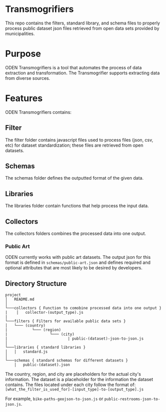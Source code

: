 # Transmogrifiers
This repo contains the filters, standard library, and schema files to properly process public dataset json files retrieved from open data sets provided by municipalities.

# Purpose
ODEN Transmogrifiers is a tool that automates the process of data extraction and transformation. The Transmogrifier supports extracting data from diverse sources.

# Features
ODEN Transmogrifiers contains:

## Filter
The filter folder contains javascript files used to process files (json, csv, etc) for dataset standardization; these files are retrieved from open datasets.

## Schemas
The schemas folder defines the outputted format of the given data.

## Libraries
The libraries folder contain functions that help process the input data.

## Collectors
The collectors folders combines the processed data into one output.

### Public Art
ODEN currently works with public art datasets. The output json for this format is defined in `schemas/public-art.json` and defines required and optional attributes that are most likely to be desired by developers. 


## Directory Structure
```
project
│   README.md   
│
└───collectors { Function to comobine processed data into one output }
|    │   collector-(output_type).js
|
└───filters { Filters for available public data sets }
│   └─── (country) 
|           └─── (region)
|                   └─── (city)
|                           | public-(dataset)-json-to-json.js
│
└───libraries { standard libraries }
│   │   standard.js
│
└───schemas { standard schemas for different datasets }
    │   public-(dataset).json
``` 
The country, region, and city are placeholders for the actual city's information.
The dataset is a placeholder for the information the dataset contains.
The files located under each city follow the format of: 
`[what_the_filter_is_used_for]-[input_type]-to-[output_type].js`

For example, `bike-paths-geojson-to-json.js` or `public-restrooms-json-to-json.js`.